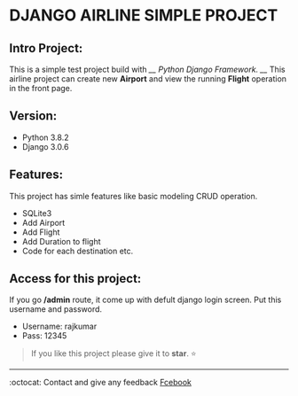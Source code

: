 # DJANGO AIRLINE SIMPLE PROJECT
## Intro Project: 
This is a simple test project build with *__ Python Django Framework. __* 
This airline project can create new __Airport__ and view the running __Flight__ operation in the front page.

## Version:
- Python 3.8.2
- Django 3.0.6

## Features:
This project has simle features like basic modeling CRUD operation.
- SQLite3
- Add Airport
- Add Flight
- Add Duration to flight 
- Code for each destination etc.

## Access for this project:
If you go __/admin__ route, it come up with defult django login screen. Put this username and password.
- Username: rajkumar
- Pass: 12345

> If you like this project please give it to __star__. :star:

---

:octocat: Contact and give any feedback [Fcebook](https://www.facebook.com/itsrajkumar1)





